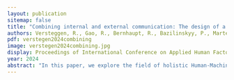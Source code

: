 ```yaml
---
layout: publication
sitemap: false
title: "Combining internal and external communication: The design of a holistic Human-Machine Interface for automated vehicles"
authors: Versteggen, R., Gao, R., Bernhaupt, R., Bazilinskyy, P., Martens, M.
pdf: verstegen2024combining
image: verstegen2024combining.jpg
display: Proceedings of International Conference on Applied Human Factors and Ergonomics (AHFE). Nice, France.
year: 2024
abstract: "In this paper, we explore the field of holistic Human-Machine Interfaces (hHMIs). Currently, internal and external Human-Machine Interfaces are being researched as separate fields. This separation can lead to non-systemic designs that operate in different fashions, make the switch between traffic roles less seamless, and create differences in understanding of a traffic situation, potentially increasing confusion. These factors can limit the adoption of automated vehicles and lead to less seamless interactions in traffic. For this reason, we explore the concept of hHMIs, combining internal and external communication. This paper introduces a working definition for this new type of interface. Then, it explores considerations for the design of such an interface, which are the provision of anticipatory cues, interaction modalities and perceptibility, colour usage, building upon standardisation, and the usage of a singular versus a coupled interface. Then, we apply these considerations with an artefact contribution in the form of an hHMI concept. This interface communicates anticipatory cues in a unified manner to internal and external users of the automated vehicle and demonstrates how these proposed considerations can be applied. By sharing design considerations and a design concept, this paper aims to stimulate the field of holistic Human- Machine Interfaces for automated vehicles."
---
```

